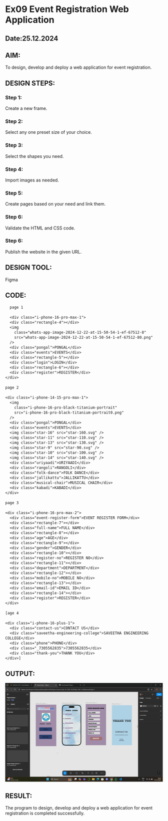 # Ex09 Event Registration Web Application
## Date:25.12.2024

## AIM:
To design, develop and deploy a web application for event registration.

## DESIGN STEPS:

### Step 1:
Create a new frame.

### Step 2:
Select any one preset size of your choice.

### Step 3:
Select the shapes you need.

### Step 4:
Import images as needed.

### Step 5:
Create pages based on your need and link them.

### Step 6:

Validate the HTML and CSS code.

### Step 6:

Publish the website in the given URL.

## DESIGN TOOL:
Figma

## CODE:
```
  page 1

  <div class="i-phone-16-pro-max-1">
  <div class="rectangle-4"></div>
  <img
    class="whats-app-image-2024-12-22-at-15-50-54-1-ef-67512-8"
    src="whats-app-image-2024-12-22-at-15-50-54-1-ef-67512-80.png"
  />
  <div class="pongal">PONGAL</div>
  <div class="events">EVENTS</div>
  <div class="rectangle-5"></div>
  <div class="login">LOGIN</div>
  <div class="rectangle-6"></div>
  <div class="register">REGISTER</div>
</div>

page 2

<div class="i-phone-14-15-pro-max-1">
  <img
    class="i-phone-16-pro-black-titanium-portrait"
    src="i-phone-16-pro-black-titanium-portrait0.png"
  />
  <div class="pongal">PONGAL</div>
  <div class="events">EVENTS</div>
  <img class="star-16" src="star-160.svg" />
  <img class="star-11" src="star-110.svg" />
  <img class="star-13" src="star-130.svg" />
  <img class="star-9" src="star-90.svg" />
  <img class="star-10" src="star-100.svg" />
  <img class="star-14" src="star-140.svg" />
  <div class="uriyaadi">URIYAADI</div>
  <div class="rangoli">RANGOLI</div>
  <div class="folk-dance">FOLK DANCE</div>
  <div class="jallikattu">JALLIKATTU</div>
  <div class="musical-chair">MUSICAL CHAIR</div>
  <div class="kabadi">KABADI</div>
</div>

page 3

<div class="i-phone-16-pro-max-2">
  <div class="event-register-form">EVENT REGISTER FORM</div>
  <div class="rectangle-7"></div>
  <div class="full-name">FULL NAME</div>
  <div class="rectangle-8"></div>
  <div class="age">AGE</div>
  <div class="rectangle-9"></div>
  <div class="gender">GENDER</div>
  <div class="rectangle-10"></div>
  <div class="register-no">REGISTER NO</div>
  <div class="rectangle-11"></div>
  <div class="department">DEPARTMENT</div>
  <div class="rectangle-12"></div>
  <div class="mobile-no">MOBILE NO</div>
  <div class="rectangle-13"></div>
  <div class="email-id">EMAIL ID</div>
  <div class="rectangle-14"></div>
  <div class="register">REGISTER</div>
</div>

[age 4

<div class="i-phone-16-plus-1">
  <div class="contact-us">CONTACT US</div>
  <div class="saveetha-engineering-college">SAVEETHA ENGINEERING COLLEGE</div>
  <div class="phone">PHONE</div>
  <div class="_7305562835">7305562835</div>
  <div class="thank-you">THANK YOU</div>
</div>]
``` 
    

## OUTPUT:
![alt text](<Screenshot 2024-12-25 182037.png>)


## RESULT:
The program to design, develop and deploy a web application for event registration is completed successfully.
